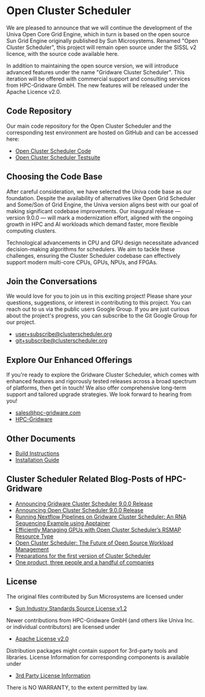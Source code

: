# Open Cluster Scheduler

We are pleased to announce that we will continue the development of the Univa Open Core Grid Engine, which in
turn is based on the open source Sun Grid Engine originally published by Sun Microsystems. Renamed
"Open Cluster Scheduler", this project will remain open source under the SISSL v2 licence, with the source code
available here.

In addition to maintaining the open source version, we will introduce advanced features under the name
"Gridware Cluster Scheduler". This iteration will be offered with commercial support and consulting services from
HPC-Gridware GmbH. The new features will be released under the Apache Licence v2.0.

## Code Repository

Our main code repository for the Open Cluster Scheduler and the corresponding test environment are hosted on GitHub and can be accessed here:

- [Open Cluster Scheduler Code](https://github.com/hpc-gridware/clusterscheduler)
- [Open Cluster Scheduler Testsuite](https://github.com/hpc-gridware/testsuite)

## Choosing the Code Base

After careful consideration, we have selected the Univa code base as our foundation. Despite the availability of
alternatives like Open Grid Scheduler and Some/Son of Grid Engine, the Univa version aligns best with our goal of
making significant codebase improvements. Our inaugural release — version 9.0.0 — will mark a modernization effort,
aligned with the ongoing growth in HPC and AI workloads which demand faster, more flexible computing clusters.

Technological advancements in CPU and GPU design necessitate advanced decision-making algorithms for schedulers.
We aim to tackle these challenges, ensuring the Cluster Scheduler codebase can effectively support modern
multi-core CPUs, GPUs, NPUs, and FPGAs.

## Join the Conversations

We would love for you to join us in this exciting project! Please share your questions, suggestions, or interest in
contributing to this project. You can reach out to us via the public users Google Group. If you are just curious about
the project's progress, you can subscribe to the Git Google Group for our project.

- user+subscribe@clusterscheduler.org
- git+subscribe@clusterscheduler.org

## Explore Our Enhanced Offerings

If you're ready to explore the Gridware Cluster Scheduler, which comes with enhanced features and rigorously tested releases across a broad spectrum of platforms, then get in touch! We also offer comprehensive long-term support and tailored upgrade strategies. We look forward to hearing from you!

- sales@hpc-gridware.com
- [HPC-Gridware](https://www.hpc-gridware.com/)

## Other Documents

- [Build Instructions](https://github.com/hpc-gridware/clusterscheduler/blob/master/doc/markdown/manual/development-guide/01_prepare_dev_env.md)
- [Installation Guide](https://github.com/hpc-gridware/clusterscheduler/blob/master/doc/markdown/manual/installation-guide/01_planning_the_installation.md)

## Cluster Scheduler Related Blog-Posts of HPC-Gridware

- [Announcing Gridware Cluster Scheduler 9.0.0 Release](https://www.hpc-gridware.com/announcing-gridware-cluster-scheduler-9-0-0-release/)
- [Announcing Open Cluster Scheduler 9.0.0 Release](https://www.hpc-gridware.com/announcing-open-cluster-scheduler-9-0-0-release/)
- [Running Nextflow Pipelines on Gridware Cluster Scheduler: An RNA Sequencing Example using Apptainer](https://www.hpc-gridware.com/running-nextflow-pipelines-on-gridware-cluster-scheduler-an-rna-sequencing-example-using-apptainer/)
- [Efficiently Managing GPUs with Open Cluster Scheduler’s RSMAP Resource Type](https://www.hpc-gridware.com/efficiently-managing-gpus-with-open-cluster-schedulers-rsmap-resource-type/)
- [Open Cluster Scheduler: The Future of Open Source Workload Management](https://www.hpc-gridware.com/announcing-open-cluster-scheduler-next-generation-open-source-workload-management/)
- [Preparations for the first version of Cluster Scheduler](https://www.hpc-gridware.com/preparations-for-the-first-version-of-cluster-scheduler/)
- [One product, three people and a handful of companies](https://www.hpc-gridware.com/one-product-three-people-and-a-handful-of-companies/)

## License

The original files contributed by Sun Microsystems are licensed under

- [Sun Industry Standards Source License v1.2](https://github.com/hpc-gridware/clusterscheduler/blob/master/License_SISSL_v1-2.txt)

Newer contributions from HPC-Gridware GmbH (and others like Univa Inc. or individual contributors) are licensed under

- [Apache License v2.0](https://github.com/hpc-gridware/clusterscheduler/blob/master/License_APACHE_v2-0.txt)

Distribution packages might contain support for 3rd-party tools and libraries. License Information for corresponding
components is available under

- [3rd Party License Information](https://github.com/hpc-gridware/clusterscheduler/blob/master/source/dist/3rd_party/3rd_party_licscopyrights.md)

There is NO WARRANTY, to the extent permitted by law.

